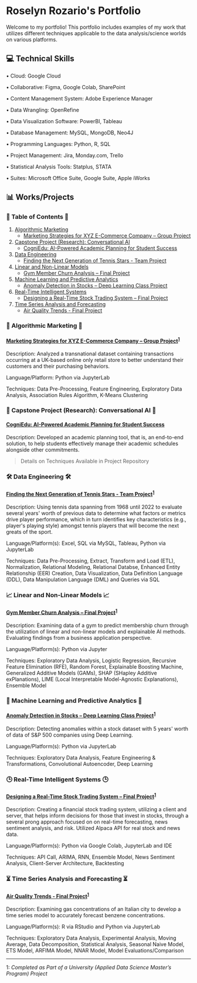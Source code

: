 # Roselyn Rozario's Portfolio

Welcome to my portfolio! This portfolio includes examples of my work that utilizes different techniques applicable to the data analysis/science worlds on various platforms.


## 💻 Technical Skills 

• Cloud: Google Cloud

• Collaborative: Figma, Google Colab, SharePoint

• Content Management System: Adobe Experience Manager

• Data Wrangling: OpenRefine

• Data Visualization Software: PowerBI, Tableau

• Database Management: MySQL, MongoDB, Neo4J

• Programming Languages: Python, R, SQL

• Project Management: Jira, Monday.com, Trello

• Statistical Analysis Tools: Statplus, STATA

• Suites: Microsoft Office Suite, Google Suite, Apple iWorks


## 📊 Works/Projects

### 📖 Table of Contents 📖 
1. [Algorithmic Marketing](#Algorithmic-Marketing)
   * [Marketing Strategies for XYZ E-Commerce Company – Group Project](#Marketing-Strategies-for-XYZ-E-Commerce-Company)
2. [Capstone Project (Research): Conversational AI](#Capstone-Project)
   * [CogniEdu: AI-Powered Academic Planning for Student Success](#CogniEdu)
3. [Data Engineering](#Data-Engineering)
   * [Finding the Next Generation of Tennis Stars - Team Project](#Finding-the-Next-Generation-of-Tennis-Stars)
4. [Linear and Non-Linear Models](#Linear-and-Non-Linear-Models)
   * [Gym Member Churn Analysis – Final Project](#Gym-Membership-Churn)
5. [Machine Learning and Predictive Analytics](#Machine-Learning-and-Predictive-Analytics)
   * [Anomaly Detection in Stocks – Deep Learning Class Project](#Anomaly-Detection-in-Stocks)
6. [Real-Time Intelligent Systems](#Real-Time-Intelligent-Systems)
   * [Designing a Real-Time Stock Trading System – Final Project](#Designing-a-Real-Time-Stock-Trading-System)
7. [Time Series Analysis and Forecasting](#Time-Series-Analysis-and-Forecasting)
   * [Air Quality Trends - Final Project](#Air-Quality-Trends)


### 🚀 Algorithmic Marketing 🚀 <a name="Algorithmic-Marketing"></a>

#### [Marketing Strategies for XYZ E-Commerce Company – Group Project](https://github.com/roselynrozario/portfolio/tree/main/Algorithmic%20Marketing)<sup>[1](#footnote1)</sup> <a name="Marketing-Strategies-for-XYZ-E-Commerce-Company"></a>

Description: Analyzed a transnational dataset containing transactions occurring at a UK-based online only retail store to better understand their customers and their purchasing behaviors.  

Language/Platform: Python via JupyterLab

Techniques: Data Pre-Processing, Feature Engineering, Exploratory Data Analysis, Association Rules Algorithm, K-Means Clustering 


### 🧠 Capstone Project (Research): Conversational AI 🧠 <a name="Capstone-Project"></a>

#### [CogniEdu: AI-Powered Academic Planning for Student Success](https://github.com/roselynrozario/CogniEdu) <a name="CogniEdu"></a>

Description: Developed an academic planning tool, that is, an end-to-end solution, to help students effectively manage their academic schedules alongside other commitments.

> Details on Techniques Available in Project Repository


### 🛠️ Data Engineering 🛠️ <a name="Data-Engineering"></a>

#### [Finding the Next Generation of Tennis Stars - Team Project](https://github.com/roselynrozario/portfolio/tree/main/Data%20Engineering)<sup>[1](#footnote1)</sup> <a name="Finding-the-Next-Generation-of-Tennis-Stars"></a>

Description: Using tennis data spanning from 1968 until 2022 to evaluate several years' worth of previous data to determine what factors or metrics drive player performance, which in turn identifies key characteristics (e.g., player's playing style) amongst tennis players that will become the next greats of the sport. 

Language/Platform(s): Excel, SQL via MySQL, Tableau, Python via JupyterLab

Techniques: Data Pre-Processing, Extract, Transform and Load (ETL), Normalization, Relational Modeling, Relational Databse, Enhanced Entity Relationship (EER) Creation, Data Visualization, Data Definition Language (DDL), Data Manipulation Language (DML) and Queries via SQL    


### 📈 Linear and Non-Linear Models 📈 <a name="Linear-and-Non-Linear-Models"></a>

#### [Gym Member Churn Analysis – Final Project](https://github.com/roselynrozario/portfolio/tree/main/Linear%20and%20Non-Linear%20Models)<sup>[1](#footnote1)</sup> <a name="Gym-Membership-Churn"></a>

Description: Examining data of a gym to predict membership churn through the utilization of linear and non-linear models and explainable AI methods. Evaluating findings from a business application perspective.   

Language/Platform(s): Python via Jupyter

Techniques: Exploratory Data Analysis, Logistic Regression, Recursive Feature Elimination (RFE), Random Forest, Explainable Boosting Machine, Generalized Additive Models (GAMs), SHAP (SHapley Additive exPlanations), LIME (Local Interpretable Model-Agnostic Explanations), Ensemble Model   


### 🤖 Machine Learning and Predictive Analytics 🤖 <a name="Machine-Learning-and-Predictive-Analytics"></a>

#### [Anomaly Detection in Stocks – Deep Learning Class Project](https://github.com/roselynrozario/portfolio/tree/main/Machine%20Learning%20and%20Predictive%20Analytics)<sup>[1](#footnote1)</sup> <a name="Anomaly-Detection-in-Stocks"></a>

Description: Detecting anomalies within a stock dataset with 5 years' worth of data of S&P 500 companies using Deep Learning.   

Language/Platform(s): Python via JupyterLab

Techniques: Exploratory Data Analysis, Feature Engineering & Transformations, Convolutional Autoencoder, Deep Learning  


### 🕒 Real-Time Intelligent Systems 🕒 <a name="Real-Time-Intelligent-Systems"></a>

#### [Designing a Real-Time Stock Trading System – Final Project](https://github.com/roselynrozario/portfolio/tree/main/Real-Time%20Intelligent%20Systems)<sup>[1](#footnote1)</sup> <a name="Designing-a-Real-Time-Stock-Trading-System"></a>

Description: Creating a financial stock trading system, utilizing a client and server, that helps inform decisions for those that invest in stocks, through a several prong approach focused on on real-time forecasting, news sentiment analysis, and risk. Utilized Alpaca API for real stock and news data.

Language/Platform(s): Python via Google Colab, JupyterLab and IDE    

Techniques: API Call, ARIMA, RNN, Ensemble Model, News Sentiment Analysis, Client-Server Architecture, Backtesting   


### ⏳ Time Series Analysis and Forecasting ⏳ <a name="Time-Series-Analysis-and-Forecasting"></a>

#### [Air Quality Trends - Final Project](https://github.com/roselynrozario/portfolio/tree/main/Time%20Series%20Analysis%20and%20Forecasting)<sup>[1](#footnote1)</sup> <a name="Air-Quality-Trends"></a>

Description: Examining gas concentrations of an Italian city to develop a time series model to accurately forecast benzene concentrations. 

Language/Platform(s): R via RStudio and Python via JupyterLab

Techniques: Exploratory Data Analysis, Experimental Analysis, Moving Average, Data Decomposition, Statistical Analysis, Seasonal Naive Model, ETS Model, ARFIMA Model, NNAR Model, Model Evaluations/Comparison 


---
<a name="footnote1">1</a>: *Completed as Part of a University (Applied Data Science Master’s Program) Project*
